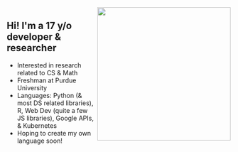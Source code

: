 <img width="300px" align="right" style="float:right" src="https://media.tenor.com/Mmz0dJudGtoAAAAC/explosion-anime.gif" />
<div>
  <h2> Hi! I'm a 17 y/o developer & researcher</h2>
  <ul>
    <li> Interested in research related to CS & Math</li>
    <li> Freshman at Purdue University
    <li> Languages: Python (& most DS related libraries), R, Web Dev (quite a few JS libraries), Google APIs, & Kubernetes</li>
    <li> Hoping to create my own language soon!</li>
  </ul>
</div>






